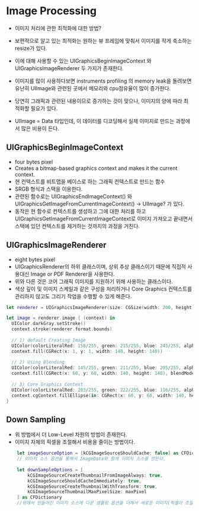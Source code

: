 # Image Processing

- 이미지 처리에 관한 최적화에 대한 방법?

- 보편적으로 알고 있는 최적화는 원하는 뷰 프레임에 맞춰서 이미지를 작게 축소하는 resize가 있다.
- 이에 대해 사용할 수 있는 UIGraphicsBeginImageContext 와 UIGraphicsImageRenderer 두 가지가 존재한다.
- 이미지를 많이 사용하다보면 instruments profiling 의 memory leak을 돌려보면 유난히 UIImage와 관련된 곳에서 메모리와 cpu점유율이 많이 증가한다.
- 당연히 그래픽과 관련된 내용이므로 증가하는 것이 맞으나, 이미지의 양에 따라 최적화할 필요가 있다. 
- UIImage = Data 타입인데, 이 데이터를 디코딩해서 실제 이미지로 만드는 과정에서 많은 비용이 든다.

## UIGraphicsBeginImageContext 
- four bytes pixel
- Creates a bitmap-based graphics context and makes it the current context.
- 현 컨텍스트를 비트맵을 베이스로 하는 그래픽 컨텍스트로 만드는 함수
- SRGB 형식과 스택을 이용한다. 
- 관련된 함수로는 UIGraphicsEndImageContext() 와 UIGraphicsGetImageFromCurrentImageContext() -> UIImage? 가 있다.
- 동작은 현 함수로 컨텍스트를 생성하고 그에 대한 처리를 하고 UIGraphicsGetImageFromCurrentImageContext로 이미지 가져오고 끝내면서 스택에 있던 컨텍스트를 제거하는 것까지의 과정을 거친다.

## UIGraphicsImageRenderer
- eight bytes pixel
- UIGraphicsRenderer의 하위 클래스이며, 상위 추상 클래스이기 때문에 직접적 사용대신 Image or PDF Renderer을 사용한다.
- 위와 다른 것은 코어 그래픽 이미지를 지원하기 위해 사용하는 클래스이다.
- 색상 깊이 및 이미지 스케일과 같은 구성을 처리하거나 Core Graphics 컨텍스트를 관리하지 않고도 그리기 작업을 수행할 수 있게 해준다.

```swift
let renderer = UIGraphicsImageRenderer(size: CGSize(width: 200, height: 200))

let image = renderer.image { (context) in
  UIColor.darkGray.setStroke()
  context.stroke(renderer.format.bounds)
  
  // 1) default Creating Image
  UIColor(colorLiteralRed: 158/255, green: 215/255, blue: 245/255, alpha: 1).setFill()
  context.fill(CGRect(x: 1, y: 1, width: 140, height: 140))
  
  // 2) Using Blending
  UIColor(colorLiteralRed: 145/255, green: 211/255, blue: 205/255, alpha: 1).setFill()
  context.fill(CGRect(x: 60, y: 60, width: 140, height: 140), blendMode: .multiply) 
  
  // 3) Core Graphics Context 
  UIColor(colorLiteralRed: 203/255, green: 222/255, blue: 116/255, alpha: 0.6).setFill()
  context.cgContext.fillEllipse(in: CGRect(x: 60, y: 60, width: 140, height: 140)) 
}
```

## Down Sampling
- 위 방법에서 더 Low-Level 차원의 방법이 존재한다.
- 이미지 자체의 픽셀을 조절해서 비용을 줄이는 방법이다.

```swift
    let imageSourceOption = [kCGImageSourceShouldCache: false] as CFDictionary
    // 이미지 소스 옵션을 통해서 ImageData와 함께 이미지 소스를 만든다.
    
    let downSampleOptions = [
        kCGImageSourceCreateThumbnailFromImageAlways: true,
        kCGImageSourceShouldCacheImmediately: true,
        kCGImageSourceCreateThumbnailWithTransform: true,
        kCGImageSourceThumbnailMaxPixelSize: maxPixel
    ] as CFDictionary
    //위에서 만들어진 이미지 소스에 다운 샘플링 옵션을 더해서 새로운 이미지(픽셀이 조절된)를 만든다.
```


